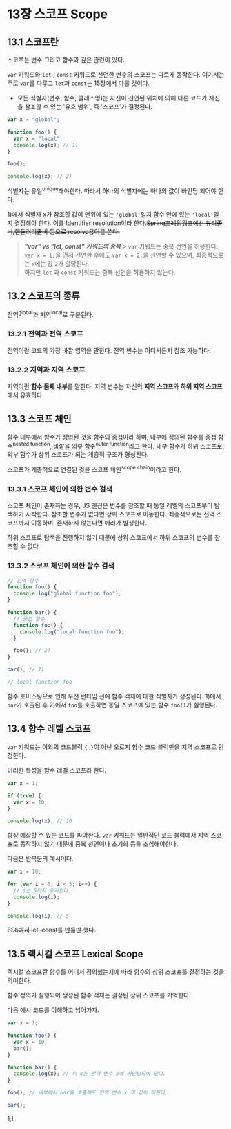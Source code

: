 # 13장 스코프 Scope

## 13.1 스코프란

스코프는 변수 그리고 함수와 깊은 관련이 있다.

`var` 키워드와 `let` , `const` 키워드로 선언한 변수의 스코프는 다르게 동작한다. 여기서는 주로 `var`를 다루고 `let`과 `const`는 15장에서 다룰 것이다.

- 모든 식별자(변수, 함수, 클래스명)는 자신이 선언된 위치에 의해 다른 코드가 자신을 참조할 수 있는 '유효 범위', 즉 '스코프'가 결정된다.

```js
var x = "global";

function foo() {
  var x = "local";
  console.log(x); // 1)
}

foo();

console.log(x); // 2)
```

식별자는 유일<sup>unique</sup>해야한다. 따라서 하나의 식별자에는 하나의 값이 바인딩 되어야 한다.

1)에서 식별자 x가 참조할 값이 맨위에 있는 `'global'`일지 함수 안에 있는 `'local'`일지 결정해야 한다. 이를 Identifier resolution이라 한다.~~Spring프레임워크에선 뷰리졸버,핸들러리졸버 등으로 resolve용어를 쓴다.~~

> **_"var" vs "let, const" 키워드의 중복_** > `var` 키워드는 중복 선언을 허용한다. `var x = 1;`을 먼저 선언한 후에도 `var x = 2;`을 선언할 수 있으며, 최종적으로는 `x`에는 값 `2`가 할당된다.<br>
> 하지만 `let` 과 `const` 키워드는 중복 선언을 허용하지 않는다.

## 13.2 스코프의 종류

전역<sup>global</sup>과 지역<sup>local</sup>로 구분된다.

### 13.2.1 전역과 전역 스코프

전역이란 코드의 가장 바깥 영역을 말한다. 전역 변수는 어디서든지 참조 가능하다.

### 13.2.2 지역과 지역 스코프

지역이란 **함수 몸체 내부**를 말한다. 지역 변수는 자신의 **지역 스코프**와 **하위 지역 스코프**에서 유효하다.

## 13.3 스코프 체인

함수 내부에서 함수가 정의된 것을 함수의 중첩이라 하며, 내부에 정의된 함수를 중첩 함수<sup>nested function</sup>, 바깥을 외부 함수<sup>outer function</sup>라고 한다. 내부 함수가 하위 스코프로, 외부 함수가 상위 스코프가 되는 계층적 구조가 형성된다.

스코프가 계층적으로 연결된 것을 스코프 체인<sup>scope chain</sup>이라고 한다.

### 13.3.1 스코프 체인에 의한 변수 검색

스코프 체인이 존재하는 경우, JS 엔진은 변수를 참조할 때 동일 레벨의 스코프부터 탐색하기 시작한다. 참조할 변수가 없다면 상위 스코프로 이동한다. 최종적으로는 전역 스코프까지 이동하며, 존재하지 않는다면 에러가 발생한다.

하위 스코프로 탐색을 진행하지 않기 때문에 상위 스코프에서 하위 스코프의 변수를 참조할 수 없다.

### 13.3.2 스코프 체인에 의한 함수 검색

```js
// 전역 함수
function foo() {
  console.log("global function foo");
}

function bar() {
  // 중첩 함수
  function foo() {
    console.log("local function foo");
  }

  foo(); // 2)
}

bar(); // 1)

// local function foo
```

함수 호이스팅으로 인해 우선 런타임 전에 함수 객체에 대한 식별자가 생성된다. 1)에서 `bar`가 호출된 후 2)에서 `foo`를 호출하면 동일 스코프에 있는 함수 `foo()`가 실행된다.

## 13.4 함수 레벨 스코프

`var` 키워드는 이외의 코드블럭 `{ }`이 아닌 오로지 함수 코드 블럭만을 지역 스코프로 인정한다.

이러한 특성을 함수 레벨 스코프라 한다.

```js
var x = 1;

if (true) {
  var x = 10;
}

console.log(x); // 10
```

항상 예상할 수 있는 코드를 짜야한다. `var` 키워드는 일반적인 코드 블럭에서 지역 스코프로 동작하지 않기 때문에 중복 선언이나 초기화 등을 조심해야한다.

다음은 반복문의 예시이다.

```js
var i = 10;

for (var i = 0; i < 5; i++) {
  // i는 5까지 증가한다.
  console.log(i);
}

console.log(i); // 5
```

~~ES6에서 let, const를 만들만 했다.~~

## 13.5 렉시컬 스코프 Lexical Scope

렉시컬 스코프란 함수를 어디서 정의했는지에 따라 함수의 상위 스코프를 결정하는 것을 의미한다.

함수 정의가 실행되어 생성된 함수 객체는 결정된 상위 스코프를 기억한다.

다음 예시 코드를 이해하고 넘어가자.

```js
var x = 1;

function foo() {
  var x = 10;
  bar();
}

function bar() {
  console.log(x); // 이 x는 전역 변수 x에 바인딩되어 있다.
}

foo(); // 내부에서 bar를 호출해도 전역 변수 x 의 값이 찍힌다.

bar();
```

~~1,1~~
